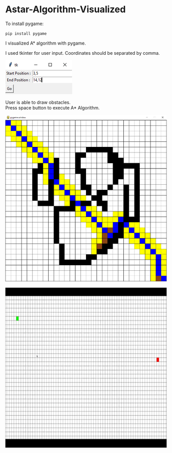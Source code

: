 # Astar-Algorithm-Visualized

To install pygame:

```
pip install pygame
```

I visualized A* algorithm with pygame.

I used tkinter for user input. Coordinates should be separated by comma.

<img src = "screenshot_user_input.png">

User is able to draw obstacles. <br>
Press space button to execute A* Algorithm.

<img src = "screenshot_board.png" width="1000">
<br><br>

<img src="astar_gif.gif" width="1000" height="500"/>

